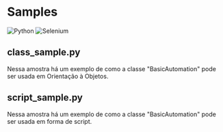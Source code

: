 # Samples
![Python](https://img.shields.io/badge/python-3670A0?style=for-the-badge&logo=python&labelColor=11111b&color=B5E8E0&logoColor=e0e0e0)
![Selenium](https://img.shields.io/badge/-selenium-%43B02A?style=for-the-badge&logo=selenium&labelColor=11111b&color=B5E8E0&logoColor=e0e0e0)

## class_sample.py
Nessa amostra há um exemplo de como a classe "BasicAutomation" pode ser usada em Orientação à Objetos.

## script_sample.py
Nessa amostra há um exemplo de como a classe "BasicAutomation" pode ser usada em forma de script.
